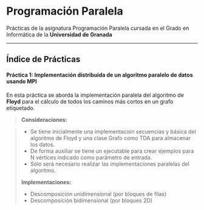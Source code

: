 Programación Paralela
===================

Prácticas de la asignatura Programación Paralela cursada en el Grado en Informática de la **Universidad de Granada**

----------

Índice de Prácticas
-------------
#### Práctica 1: Implementación distribuida de un algoritmo paralelo de datos usando MPI
En esta práctica se aborda la implementación paralela del algoritmo de **Floyd** para el cálculo de todos los caminos más cortos en un grafo etiquetado.

> **Consideraciones:**

> - Se tiene inicialmente una implementación secuencias y básica del algoritmo de Floyd y una clase Grafo como TDA para almacenar los datos.
> - De forma auxiliar se tiene un ejecutable para crear ejemplos para N vértices indicado como parámetro de entrada.
> - Sólo será necesario realizar las implementaciones paralelas del algoritmo.
> 
> **Implementaciones:**
> 
> - Descomposición unidimensional (por bloques de filas)
> - Descomposición bidimensional (por bloques 2D)
